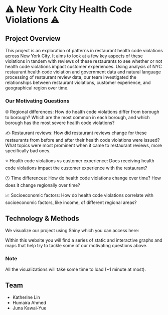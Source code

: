 # ⚠️ New York City Health Code Violations ⚠️
## Project Overview
This project is an exploration of patterns in restaurant health code violations across New York City. It aims to look at a few key aspects of these violations in tandem with reviews of these restaurants to see whether or not health code violations impact customer experiences. Using analysis of NYC restaurant health code violation and government data and natural language processing of restaurant review data, our team investigated the relationships between restaurant violations, customer experience, and geographical region over time.
### Our Motivating Questions
🌐 Regional differences: How do health code violations differ from borough to borough? Which are the most common in each borough, and which borough has the most severe health code violations?

✍️ Restaurant reviews: How did restaurant reviews change for these restaurants from before and after their health code violations were issued? What topics were most prominent when it came to restaurant reviews, more specifically bad ones. 

⭐ Health code violations vs customer experience: Does receiving health code violations impact the customer experience with the restaurant?

🕐 Time differences: How do health code violations change over time? How does it change regionally over time?

📈 Socioeconomic factors: How do health code violations correlate with socioeconomic factors, like income, of different regional areas?

## Technology & Methods
We visualize our project using Shiny which you can access here: 

Within this website you will find a series of static and interactive graphs and maps that help try to tackle some of our motivating questions above.
### Note
All the visualizations will take some time to load (~1 minute at most).

## Team
- Katherine Lin
- Humaira Ahmed
- Juna Kawai-Yue

